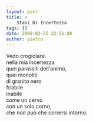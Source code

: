 ```yaml
---
layout: post
title: >
    Stasi Di Incertezza
tags: []
date: 2009-02-25 22:56:00
author: pietro
---
```

Vedo crogiolarsi<br/>nella mia incertezza<br/>quei parassiti dell'animo,<br/>quei monoliti<br/>di granito nero<br/>friabile<br/>inabile<br/>come un cervo<br/>con un solo corno,<br/>che non può che corrersi intorno.
